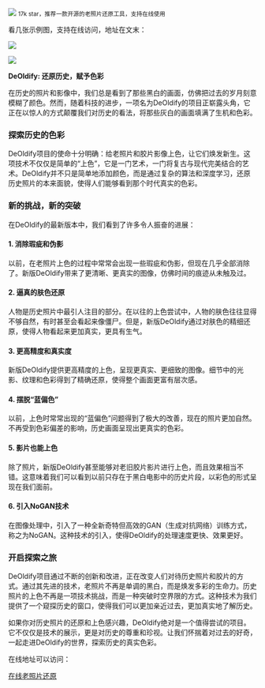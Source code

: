 <img src="/assets/image/231008-老照片还原-1.png" style="max-width: 70%; height: auto;">
<small>17k star，推荐一款开源的老照片还原工具，支持在线使用</small>


看几张示例图，支持在线访问，地址在文末：


![](/assets/image/231008-老照片还原-1.png)


![](/assets/image/231008-老照片还原-2.png)

**DeOldify: 还原历史，赋予色彩**

在历史的照片和影像中，我们总是看到了那些黑白的画面，仿佛把过去的岁月刻意模糊了颜色。然而，随着科技的进步，一项名为DeOldify的项目正崭露头角，它正在以惊人的方式颠覆我们对历史的看法，将那些灰白的画面填满了生机和色彩。

### **探索历史的色彩**

DeOldify项目的使命十分明确：给老照片和胶片影像上色，让它们焕发新生。这项技术不仅仅是简单的“上色”，它是一门艺术，一门将复古与现代完美结合的艺术。DeOldify并不只是简单地添加颜色，而是通过复杂的算法和深度学习，还原历史照片的本来面貌，使得人们能够看到那个时代真实的色彩。

### **新的挑战，新的突破**

在DeOldify的最新版本中，我们看到了许多令人振奋的进展：

#### **1. 消除瑕疵和伪影**

以前，在老照片上色的过程中常常会出现一些瑕疵和伪影，但现在几乎全部消除了。新版DeOldify带来了更清晰、更真实的图像，仿佛时间的痕迹从未触及过。

#### **2. 逼真的肤色还原**

人物是历史照片中最引人注目的部分。在以往的上色尝试中，人物的肤色往往显得不够自然，有时甚至会看起来像僵尸。但是，新版DeOldify通过对肤色的精细还原，使得人物看起来更加真实，更具有生气。

#### **3. 更高精度和真实度**

新版DeOldify提供更高精度的上色，呈现更真实、更细致的图像。细节中的光影、纹理和色彩得到了精确还原，使得整个画面更富有层次感。

#### **4. 摆脱“蓝偏色”**

以前，上色时常常出现的“蓝偏色”问题得到了极大的改善，现在的照片更加自然。不再受到色彩偏差的影响，历史画面呈现出更真实的色彩。

#### **5. 影片也能上色**

除了照片，新版DeOldify甚至能够对老旧胶片影片进行上色，而且效果相当不错。这意味着我们可以看到以前只存在于黑白电影中的历史片段，以彩色的形式呈现在我们面前。

#### **6. 引入NoGAN技术**

在图像处理中，引入了一种全新奇特但高效的GAN（生成对抗网络）训练方式，称之为NoGAN。这种技术的引入，使得DeOldify的处理速度更快、效果更好。

### **开启探索之旅**

DeOldify项目通过不断的创新和改进，正在改变人们对待历史照片和胶片的方式。通过其先进的技术，老照片不再是单调的黑白，而是焕发多彩的生命力。历史照片的上色不再是一项技术挑战，而是一种突破时空界限的方式。这种技术为我们提供了一个窥探历史的窗口，使得我们可以更加亲近过去，更加真实地了解历史。

如果你对历史照片的还原和上色感兴趣，DeOldify绝对是一个值得尝试的项目。它不仅仅是技术的展示，更是对历史的尊重和珍视。让我们怀揣着对过去的好奇，一起走进DeOldify的世界，探索历史的真实色彩。

在线地址可以访问：

[在线老照片还原](https://deepai.org/machine-learning-model/colorizer)
